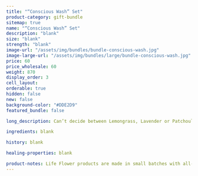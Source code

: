 ```yaml
---
title: "“Conscious Wash” Set"
product-category: gift-bundle
sitemap: true
name: "“Conscious Wash” Set"
description: "blank"
size: "blank"
strength: "blank"
image-url: "/assets/img/bundles/bundle-conscious-wash.jpg"
image-large-url: "/assets/img/bundles/large/bundle-conscious-wash.jpg"
price: 60
price_wholesale: 60
weight: 870
display_order: 3
cell_layout:
orderable: true
hidden: false
new: false
background-color: "#DDE2D9"
featured_bundle: false

long_description: Can’t decide between Lemongrass, Lavender or Patchouli Rose? Don't worry, we wont make you. Try all three scents of our plant based, conscious body wash for a discounted price. Originally priced at $75, discounted to $60!

ingredients: blank

history: blank

healing-properties: blank

product-notes: Life Flower products are made in small batches with all-natural and boutique ingredients. Orders are processed and ship within 14 business days. Please allow additional time for&nbsp;delivery.
---
```

